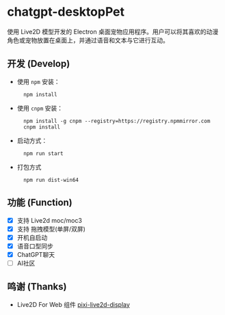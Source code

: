# chatgpt-desktopPet

使用 Live2D 模型开发的 Electron 桌面宠物应用程序。用户可以将其喜欢的动漫角色或宠物放置在桌面上，并通过语音和文本与它进行互动。

## 开发 (Develop)

- 使用 `npm` 安装：

  ```shell
    npm install
  ```

- 使用 `cnpm` 安装：

  ```shell
    npm install -g cnpm --registry=https://registry.npmmirror.com
    cnpm install
  ```

- 启动方式：

  ```shell
    npm run start
  ```

- 打包方式

  ```shell
    npm run dist-win64
  ```

## 功能 (Function)

- [x] 支持 Live2d moc/moc3
- [x] 支持 拖拽模型(单屏/双屏)
- [x] 开机自启动
- [x] 语音口型同步
- [x] ChatGPT聊天
- [ ] AI社区

## 鸣谢 (Thanks)

- Live2D For Web 组件 [pixi-live2d-display](https://github.com/guansss/pixi-live2d-display)
